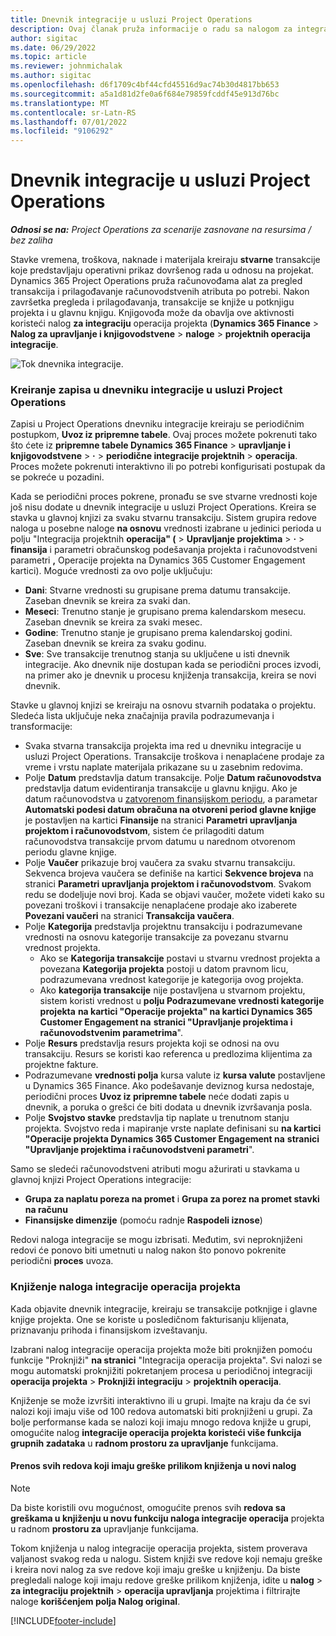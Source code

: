 ```yaml
---
title: Dnevnik integracije u usluzi Project Operations
description: Ovaj članak pruža informacije o radu sa nalogom za integraciju u operacijama projekta.
author: sigitac
ms.date: 06/29/2022
ms.topic: article
ms.reviewer: johnmichalak
ms.author: sigitac
ms.openlocfilehash: d6f1709c4bf44cfd45516d9ac74b30d4817bb653
ms.sourcegitcommit: a5a1d81d2fe0a6f684e79859fcddf45e913d76bc
ms.translationtype: MT
ms.contentlocale: sr-Latn-RS
ms.lasthandoff: 07/01/2022
ms.locfileid: "9106292"
---
```

# <a name="integration-journal-in-project-operations"></a>Dnevnik integracije u usluzi Project Operations

_**Odnosi se na:** Project Operations za scenarije zasnovane na resursima / bez zaliha_

Stavke vremena, troškova, naknade i materijala kreiraju **stvarne** transakcije koje predstavljaju operativni prikaz dovršenog rada u odnosu na projekat. Dynamics 365 Project Operations pruža računovođama alat za pregled transakcija i prilagođavanje računovodstvenih atributa po potrebi. Nakon završetka pregleda i prilagođavanja, transakcije se knjiže u potknjigu projekta i u glavnu knjigu. Knjigovođa može da obavlja ove aktivnosti koristeći nalog **za integraciju** operacija projekta (**Dynamics 365 Finance** > **Nalog za upravljanje i knjigovodstvene** > **naloge** > **projektnih operacija integracije**.

![Tok dnevnika integracije.](./media/IntegrationJournal.png)

### <a name="create-records-in-the-project-operations-integration-journal"></a>Kreiranje zapisa u dnevniku integracije u usluzi Project Operations

Zapisi u Project Operations dnevniku integracije kreiraju se periodičnim postupkom, **Uvoz iz pripremne tabele**. Ovaj proces možete pokrenuti tako što ćete iz **pripremne tabele Dynamics 365 Finance** > **upravljanje i knjigovodstvene** > **·** > **periodične integracije projektnih** > **operacija**. Proces možete pokrenuti interaktivno ili po potrebi konfigurisati postupak da se pokreće u pozadini.

Kada se periodični proces pokrene, pronađu se sve stvarne vrednosti koje još nisu dodate u dnevnik integracije u usluzi Project Operations. Kreira se stavka u glavnoj knjizi za svaku stvarnu transakciju.
Sistem grupira redove naloga u posebne naloge **na osnovu** vrednosti izabrane u jedinici perioda u polju "Integracija projektnih **operacija" (** > **Upravljanje projektima** > **·** > **finansija** i parametri obračunskog podešavanja projekta i računovodstveni parametri **,** Operacije projekta na Dynamics 365 Customer Engagement kartici). Moguće vrednosti za ovo polje uključuju:

  - **Dani**: Stvarne vrednosti su grupisane prema datumu transakcije. Zaseban dnevnik se kreira za svaki dan.
  - **Meseci**: Trenutno stanje je grupisano prema kalendarskom mesecu. Zaseban dnevnik se kreira za svaki mesec.
  - **Godine**: Trenutno stanje je grupisano prema kalendarskoj godini. Zaseban dnevnik se kreira za svaku godinu.
  - **Sve**: Sve transakcije trenutnog stanja su uključene u isti dnevnik integracije. Ako dnevnik nije dostupan kada se periodični proces izvodi, na primer ako je dnevnik u procesu knjiženja transakcija, kreira se novi dnevnik.

Stavke u glavnoj knjizi se kreiraju na osnovu stvarnih podataka o projektu. Sledeća lista uključuje neka značajnija pravila podrazumevanja i transformacije:

  - Svaka stvarna transakcija projekta ima red u dnevniku integracije u usluzi Project Operations. Transakcije troškova i nenaplaćene prodaje za vreme i vrstu naplate materijala prikazane su u zasebnim redovima.
  - Polje **Datum** predstavlja datum transakcije. Polje **Datum računovodstva** predstavlja datum evidentiranja transakcije u glavnu knjigu. Ako je datum računovodstva u [zatvorenom finansijskom periodu](/dynamics365/finance/general-ledger/close-general-ledger-at-period-end), a parametar **Automatski podesi datum obračuna na otvoreni period glavne knjige** je postavljen na kartici **Finansije** na stranici **Parametri upravljanja projektom i računovodstvom**, sistem će prilagoditi datum računovodstva transakcije prvom datumu u narednom otvorenom periodu glavne knjige.
  - Polje **Vaučer** prikazuje broj vaučera za svaku stvarnu transakciju. Sekvenca brojeva vaučera se definiše na kartici **Sekvence brojeva** na stranici **Parametri upravljanja projektom i računovodstvom**. Svakom redu se dodeljuje novi broj. Kada se objavi vaučer, možete videti kako su povezani troškovi i transakcije nenaplaćene prodaje ako izaberete **Povezani vaučeri** na stranici **Transakcija vaučera**.
  - Polje **Kategorija** predstavlja projektnu transakciju i podrazumevane vrednosti na osnovu kategorije transakcije za povezanu stvarnu vrednost projekta.
    - Ako se **Kategorija transakcije** postavi u stvarnu vrednost projekta a povezana **Kategorija projekta** postoji u datom pravnom licu, podrazumevana vrednost kategorije je kategorija ovog projekta.
    - Ako **kategorija transakcije** nije postavljena u stvarnom projektu, sistem koristi vrednost u **polju Podrazumevane vrednosti kategorije projekta** **na kartici "Operacije projekta" na kartici Dynamics 365 Customer Engagement na** **stranici "Upravljanje projektima i računovodstvenim parametrima**".
  - Polje **Resurs** predstavlja resurs projekta koji se odnosi na ovu transakciju. Resurs se koristi kao referenca u predlozima klijentima za projektne fakture.
  - Podrazumevane **vrednosti polja** kursa valute iz **kursa valute** postavljene u Dynamics 365 Finance. Ako podešavanje deviznog kursa nedostaje, periodični proces **Uvoz iz pripremne tabele** neće dodati zapis u dnevnik, a poruka o grešci će biti dodata u dnevnik izvršavanja posla.
  - Polje **Svojstvo stavke** predstavlja tip naplate u trenutnom stanju projekta. Svojstvo reda i mapiranje vrste naplate definisani su **na kartici "Operacije projekta Dynamics 365 Customer Engagement na** **stranici "Upravljanje projektima i računovodstveni parametri**".

Samo se sledeći računovodstveni atributi mogu ažurirati u stavkama u glavnoj knjizi Project Operations integracije:

- **Grupa za naplatu poreza na promet** i **Grupa za porez na promet stavki na računu**
- **Finansijske dimenzije** (pomoću radnje **Raspodeli iznose**)

Redovi naloga integracije se mogu izbrisati. Međutim, svi neproknjiženi redovi će ponovo biti umetnuti u nalog nakon što ponovo pokrenite periodični **proces** uvoza.

### <a name="post-the-project-operations-integration-journal"></a>Knjiženje naloga integracije operacija projekta

Kada objavite dnevnik integracije, kreiraju se transakcije potknjige i glavne knjige projekta. One se koriste u posledičnom fakturisanju klijenata, priznavanju prihoda i finansijskom izveštavanju.

Izabrani nalog integracije operacija projekta može biti proknjižen pomoću funkcije "Proknjiži" **na stranici** "Integracija operacija projekta". Svi nalozi se mogu automatski proknjižiti pokretanjem procesa u periodičnoj integraciji **operacija projekta** > **Proknjiži integraciju** > **projektnih operacija**.

Knjiženje se može izvršiti interaktivno ili u grupi. Imajte na kraju da će svi nalozi koji imaju više od 100 redova automatski biti proknjiženi u grupi. Za bolje performanse kada se nalozi koji imaju mnogo redova knjiže u grupi, omogućite nalog **integracije operacija projekta koristeći više funkcija grupnih zadataka** u **radnom prostoru za upravljanje** funkcijama. 

#### <a name="transfer-all-lines-that-have-posting-errors-to-a-new-journal"></a>Prenos svih redova koji imaju greške prilikom knjiženja u novi nalog

> [!NOTE]
> Da biste koristili ovu mogućnost, omogućite prenos svih **redova sa greškama u knjiženju u novu funkciju naloga integracije operacija** projekta u radnom **prostoru za** upravljanje funkcijama.

Tokom knjiženja u nalog integracije operacija projekta, sistem proverava valjanost svakog reda u nalogu. Sistem knjiži sve redove koji nemaju greške i kreira novi nalog za sve redove koji imaju greške u knjiženju. Da biste pregledali naloge koji imaju redove greške prilikom knjiženja, idite u **nalog** > **za integraciju projektnih** > **operacija upravljanja** projektima i filtrirajte naloge **korišćenjem polja Nalog original**.

[!INCLUDE[footer-include](../includes/footer-banner.md)]
